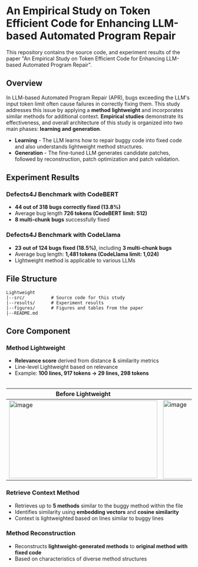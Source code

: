 # An Empirical Study on Token Efficient Code for Enhancing LLM-based Automated Program Repair

This repository contains the source code, and experiment results of the paper "An Empirical Study on Token Efficient Code for Enhancing LLM-based Automated Program Repair".

## Overview
In LLM-based Automated Program Repair (APR), bugs exceeding the LLM's input token limit often cause failures in correctly fixing them. This study addresses this issue by applying a **method lightweight** and incorporates similar methods for additional context. **Empirical studies** demonstrate its effectiveness, and overall architecture of this study is organized into two main phases: **learning and generation**.<br>

- **Learning**  -  The LLM learns how to repair buggy code into fixed code and also understands lightweight method structures.
- **Generation** - The fine-tuned LLM generates candidate patches, followed by reconstruction, patch optimization and patch validation.

## Experiment Results

### Defects4J Benchmark with CodeBERT
- **44 out of 318 bugs correctly fixed (13.8%)**
- Average bug length **726 tokens (CodeBERT limit: 512)**
- **8 multi-chunk bugs** successfully fixed

### Defects4J Benchmark with CodeLlama
- **23 out of 124 bugs fixed (18.5%)**, including **3 multi-chunk bugs**
- Average bug length: **1,481 tokens (CodeLlama limit: 1,024)**
- Lightweight method is applicable to various LLMs

## File Structure
```
Lightweight
|--src/          # Source code for this study
|--results/      # Experiment results
|--figures/      # Figures and tables from the paper
|--README.md
```

## Core Component

### Method Lightweight
- **Relevance score** derived from distance & similarity metrics
- Line-level Lightweight based on relevance
- Example: **100 lines, 917 tokens -> 29 lines, 298 tokens**
<br><br>

|Before Lightweight|After Lightweight|
|----|-----|
|<img width="402" height="211" alt="image" src="https://github.com/user-attachments/assets/cebd7151-bfdc-4a84-9938-22dbd6d23b37" />|<img width="406" height="213" alt="image" src="https://github.com/user-attachments/assets/95346580-85c5-4927-a584-06fb123f96ce" />|

### Retrieve Context Method
- Retrieves up to **5 methods** similar to the buggy method within the file
- Identifies similarity using **embedding vectors** and **cosine similarity**
- Context is lightweighted based on lines similar to buggy lines

### Method Reconstruction
- Reconstructs **lightweight-generated methods** to **original method with fixed code**
- Based on characteristics of diverse method structures





